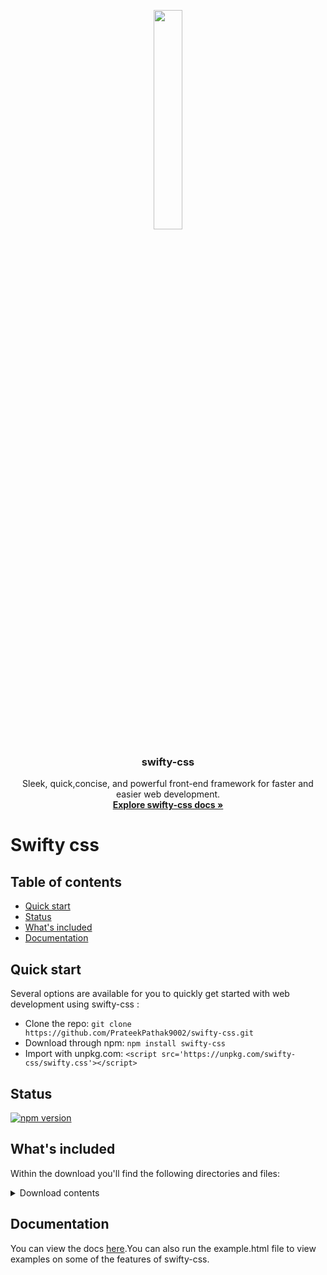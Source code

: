 <p align="center">
  <a href="https://prateekpathak9002.github.io/swifty-css/">
    <img src="https://github.com/PrateekPathak9002/swifty-css/blob/main/logo.png"  width="30%" height="30%">
  </a>
</p>
<h3 align="center">swifty-css</h3>
<p align="center">
  Sleek, quick,concise, and powerful front-end framework for faster and easier web development.
  <br>
  <a href="https://primethefirst.github.io/swifty-css/"><strong>Explore swifty-css docs »</strong></a>
</p>

# Swifty css


## Table of contents
- [Quick start](#quick-start)
- [Status](#status)
- [What's included](#whats-included)
- [Documentation](#documentation)

## Quick start
Several options are available for you to quickly get started with web development using swifty-css :
- Clone the repo: `git clone https://github.com/PrateekPathak9002/swifty-css.git`
- Download through npm: `npm install swifty-css`
- Import with unpkg.com: `<script src='https://unpkg.com/swifty-css/swifty.css'></script>` 

## Status 
[![npm version](https://img.shields.io/npm/v/swifty-css)](https://www.npmjs.com/package/swifty-css)


## What's included

Within the download you'll find the following directories and files:

<details><summary>Download contents</summary>

```text
swifty-css/
├── docs/
|   ├──index.html
│   ├──sw-dropdown.html
├──.gitignore
├── README.md
├── example.html
├── logo.png
├── package.json
├── swifty.css
```
</details>


## Documentation
You can view the docs [here](https://prateekpathak9002.github.io/swifty-css/).You can also run the example.html file to view examples on some of the features of swifty-css.
